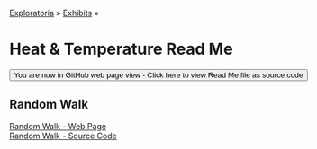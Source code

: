 [Exploratoria]( http://exploratoria.github.io ) &raquo; [Exhibits]( http://exploratoria.github.io/exhibits/ ) &raquo;

Heat & Temperature Read Me
====

<span style="display: none"> [You are now in GitHub source code view - Click here to view Read Me file as a web page] (http://exploratoria.github.io/exhibits/heat/index.html 'View file as a web page') </span>
<input type=button value="You are now in GitHub web page view - Click here to view Read Me file as source code" onclick="window.location.href='https://github.com/exploratoria/exploratoria.github.io/tree/master/exhibits/heat/'" />

## Random Walk

[Random Walk - Web Page]( http://exploratoria.github.io/exhibits/heat/random-walk/index.html )  
[Random Walk - Source Code]( https://github.com/exploratoria/exploratoria.github.io/tree/master/exhibits/heat/random-walk/ )
